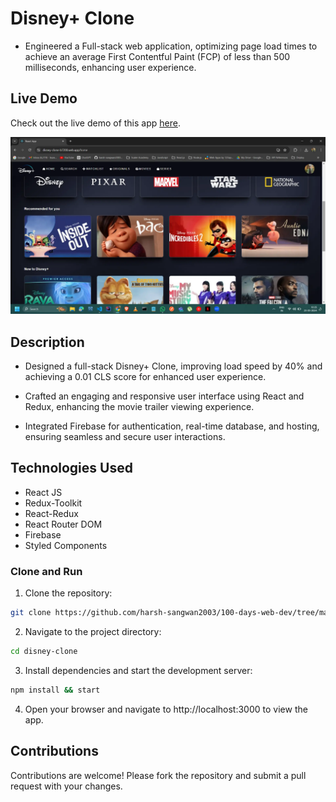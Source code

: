 # Disney+ Clone

- Engineered a Full-stack web application, optimizing page load times to achieve an average First Contentful Paint (FCP) of less than 500 milliseconds, enhancing user experience.

## Live Demo

Check out the live demo of this app [here](https://disney-clone-b7200.web.app/).

<img src ="./img.webp">

## Description

- Designed a full-stack Disney+ Clone, improving load speed by 40% and achieving a 0.01 CLS score for enhanced user experience.

- Crafted an engaging and responsive user interface using React and Redux, enhancing the movie trailer viewing experience.

- Integrated Firebase for authentication, real-time database, and hosting, ensuring seamless and secure user interactions.

## Technologies Used

- React JS
- Redux-Toolkit
- React-Redux
- React Router DOM
- Firebase
- Styled Components


### Clone and Run

1. Clone the repository:

```bash
git clone https://github.com/harsh-sangwan2003/100-days-web-dev/tree/main/ReactJS/Projects/disney-clone
```

2. Navigate to the project directory:

```bash
cd disney-clone
```

3. Install dependencies and start the development server:

```bash
npm install && start
```

4. Open your browser and navigate to http://localhost:3000 to view the app.

## Contributions

Contributions are welcome! Please fork the repository and submit a pull request with your changes.

